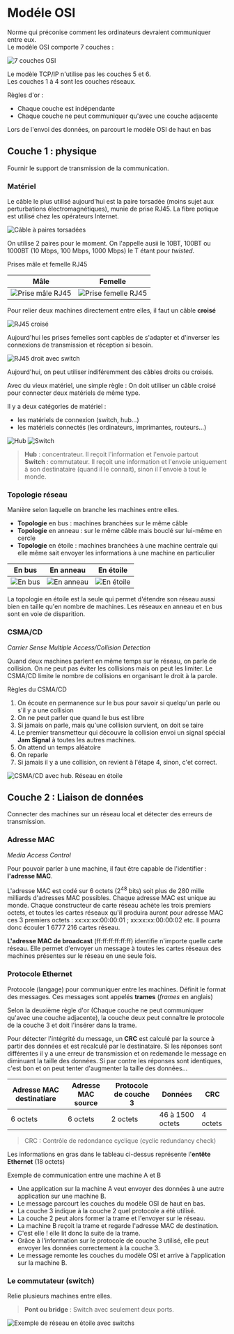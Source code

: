# Modéle OSI

Norme qui préconise comment les ordinateurs devraient communiquer entre eux.  
Le modèle OSI comporte 7 couches :

![7 couches OSI](https://user.oc-static.com/files/257001_258000/257865.png)

Le modèle TCP/IP n'utilise pas les couches 5 et 6.  
Les couches 1 à 4 sont les couches réseaux.

Règles d'or :

- Chaque couche est indépendante
- Chaque couche ne peut communiquer qu'avec une couche adjacente

Lors de l'envoi des données, on parcourt le modèle OSI de haut en bas

## Couche 1 : physique

Fournir le support de transmission de la communication.

### Matériel

Le câble le plus utilisé aujourd'hui est la paire torsadée (moins sujet aux perturbations électromagnétiques), munie de prise RJ45. La fibre potique est utilisé chez les opérateurs Internet.

![Câble à paires torsadées](https://user.oc-static.com/files/258001_259000/258409.jpg)

On utilise 2 paires pour le moment. On l'appelle ausii le 10BT, 100BT ou 1000BT (10 Mbps, 100 Mbps, 1000 Mbps) le T étant pour _twisted_.

Prises mâle et femelle RJ45

| Mâle                                                                          | Femelle                                                                          |
| ----------------------------------------------------------------------------- | -------------------------------------------------------------------------------- |
| ![Prise mâle RJ45](https://user.oc-static.com/files/258001_259000/258433.png) | ![Prise femelle RJ45](https://user.oc-static.com/files/258001_259000/258438.png) |

Pour relier deux machines directement entre elles, il faut un câble **croisé**

![RJ45 croisé](https://user.oc-static.com/files/258001_259000/258536.png)

Aujourd'hui les prises femelles sont capbles de s'adapter et d'inverser les connexions de transmission et réception si besoin.

![RJ45 droit avec switch](https://user.oc-static.com/files/258001_259000/258537.png)

Aujourd'hui, on peut utiliser indiféremment des câbles droits ou croisés.

Avec du vieux matériel, une simple règle : On doit utiliser un câble croisé pour connecter deux matériels de même type.

Il y a deux catégories de matériel :

- les matériels de connexion (switch, hub...)
- les matériels connectés (les ordinateurs, imprimantes, routeurs...)

![Hub](https://user.oc-static.com/files/258001_259000/258538.png)
![Switch](https://user.oc-static.com/files/258001_259000/258439.png)

> **Hub** : concentrateur. Il reçoit l'information et l'envoie partout  
> **Switch** : commutateur. Il reçoit une information et l'envoie uniquement à son destinataire (quand il le connait), sinon il l'envoie à tout le monde.

### Topologie réseau

Manière selon laquelle on branche les machines entre elles.

- **Topologie** en bus : machines branchées sur le même câble
- **Topologie** en anneau : sur le même câble mais bouclé sur lui-même en cercle
- **Topologie** en étoile : machines branchées à une machine centrale qui elle même sait envoyer les informations à une machine en particulier

| En bus                                                               | En anneau                                                               | En étoile                                                               |
| -------------------------------------------------------------------- | ----------------------------------------------------------------------- | ----------------------------------------------------------------------- |
| ![En bus](https://user.oc-static.com/files/259001_260000/259026.png) | ![En anneau](https://user.oc-static.com/files/259001_260000/259027.png) | ![En étoile](https://user.oc-static.com/files/259001_260000/259029.png) |

La topologie en étoile est la seule qui permet d'étendre son réseau aussi bien en taille qu'en nombre de machines. Les réseaux en anneau et en bus sont en voie de disparition.

### CSMA/CD

_Carrier Sense Multiple Access/Collision Detection_

Quand deux machines parlent en même temps sur le réseau, on parle de collision. On ne peut pas éviter les collisions mais on peut les limiter. Le CSMA/CD limite le nombre de collisions en organisant le droit à la parole.

Règles du CSMA/CD

1. On écoute en permanence sur le bus pour savoir si quelqu'un parle ou s'il y a une collision
2. On ne peut parler que quand le bus est libre
3. Si jamais on parle, mais qu'une collision survient, on doit se taire
4. Le premier transmetteur qui découvre la collision envoi un signal spécial **Jam Signal** à toutes les autres machines.
5. On attend un temps aléatoire
6. On reparle
7. Si jamais il y a une collision, on revient à l'étape 4, sinon, c'et correct.

![CSMA/CD avec hub. Réseau en étoile](https://azizozbek.ch/wp-content/uploads/2018/01/CSMA-CD.gif)

## Couche 2 : Liaison de données

Connecter des machines sur un réseau local et détecter des erreurs de transmission.

### Adresse MAC

_Media Access Control_

Pour pouvoir parler à une machine, il faut être capable de l'identifier : **l'adresse MAC**.

L'adresse MAC est codé sur 6 octets (2<sup>48</sup> bits) soit plus de 280 mille milliards d'adresses MAC possibles. Chaque adresse MAC est unique au monde. Chaque constructeur de carte réseau achète les trois premiers octets, et toutes les cartes réseaux qu'il produira auront pour adresse MAC ces 3 premiers octets : xx:xx:xx:00:00:01 ; xx:xx:xx:00:00:02 etc. Il pourra donc écouler 1 6777 216 cartes réseau.

**L'adresse MAC de broadcast** (ff:ff:ff:ff:ff:ff) identifie n'importe quelle carte réseau. Elle permet d'envoyer un message à toutes les cartes réseaux des machines présentes sur le réseau en une seule fois.

### Protocole Ethernet

Protocole (langage) pour communiquer entre les machines. Définit le format des messages. Ces messages sont appelés **trames** (_frames_ en anglais)

Selon la deuxième règle d'or (Chaque couche ne peut communiquer qu'avec une couche adjacente), la couche deux peut connaître le protocole de la couche 3 et doit l'insérer dans la trame.

Pour détecter l'intégrité du message, un **CRC** est calculé par la source à partir des données et est recalculé par le destinataire. Si les réponses sont différentes il y a une erreur de transmission et on redemande le message en diminuant la taille des données. Si par contre les réponses sont identiques, c'est bon et on peut tenter d'augmenter la taille des données...

| **Adresse MAC destinatiare** | **Adresse MAC source** | **Protocole de couche 3** | Données          | **CRC**  |
| ---------------------------- | ---------------------- | ------------------------- | ---------------- | -------- |
| 6 octets                     | 6 octets               | 2 octets                  | 46 à 1500 octets | 4 octets |

> CRC : Contrôle de redondance cyclique (cyclic redundancy check)

Les informations en gras dans le tableau ci-dessus représente l'**entête Ethernet** (18 octets)

Exemple de communication entre une machine A et B

- Une application sur la machine A veut envoyer des données à une autre application sur une machine B.
- Le message parcourt les couches du modèle OSI de haut en bas.
- La couche 3 indique à la couche 2 quel protocole a été utilisé.
- La couche 2 peut alors former la trame et l'envoyer sur le réseau.
- La machine B reçoit la trame et regarde l'adresse MAC de destination.
- C'est elle ! elle lit donc la suite de la trame.
- Grâce à l'information sur le protocole de couche 3 utilisé, elle peut envoyer les données correctement à la couche 3.
- Le message remonte les couches du modèle OSI et arrive à l'application sur la machine B.

### Le commutateur (switch)

Relie plusieurs machines entre elles.

> **Pont ou bridge** : Switch avec seulement deux ports.

![Exemple de réseau en étoile avec switchs](https://user.oc-static.com/files/264001_265000/264887.jpg)
